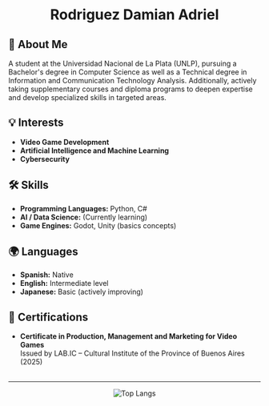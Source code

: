 # <p align="center"> Rodriguez Damian Adriel</p>

## 👤 About Me
A student at the Universidad Nacional de La Plata (UNLP), pursuing a Bachelor's degree in Computer Science as well as a Technical degree in Information and Communication Technology Analysis.
Additionally, actively taking supplementary courses and diploma programs to deepen expertise and develop specialized skills in targeted areas.

## 💡 Interests
- **Video Game Development**
- **Artificial Intelligence and Machine Learning**
- **Cybersecurity**

## 🛠 Skills
- **Programming Languages:** Python, C#
- **AI / Data Science:** (Currently learning)
- **Game Engines:** Godot, Unity (basics concepts)

## 🌍 Languages
- **Spanish:** Native
- **English:** Intermediate level
- **Japanese:** Basic (actively improving)

## 📜 Certifications
- **Certificate in Production, Management and Marketing for Video Games**  
  Issued by LAB.IC – Cultural Institute of the Province of Buenos Aires (2025)
<br><br>
---

<p align="center">
<img src="https://github-readme-stats.vercel.app/api/top-langs/?username=RADamianDev&layout=compact&theme=dark" alt="Top Langs" />
</p>
